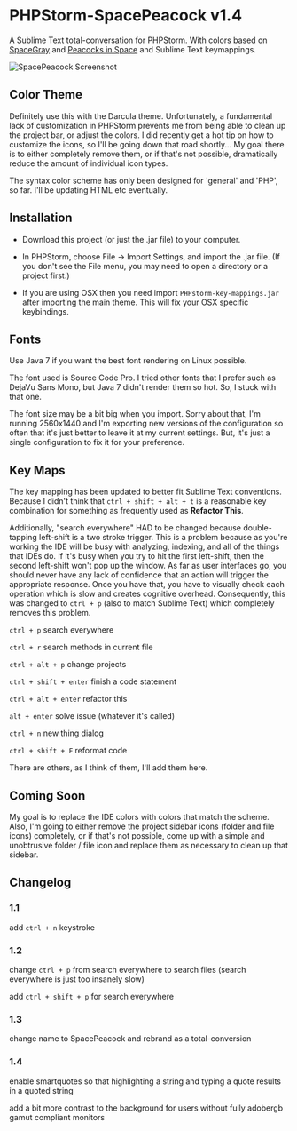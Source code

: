 # PHPStorm-SpacePeacock v1.4

A Sublime Text total-conversation for PHPStorm. With colors based on [SpaceGray](http://kkga.github.io/spacegray/) and [Peacocks in Space](https://github.com/daylerees/colour-schemes/blob/master/PeacocksInSpace.tmTheme) and Sublime Text keymappings.

![SpacePeacock Screenshot](https://raw2.github.com/ShawnMcCool/PHPStorm-SpacePeacock/master/screenshot.png)

## Color Theme

Definitely use this with the Darcula theme. Unfortunately, a fundamental lack of customization in PHPStorm prevents me from being able to clean up the project bar, or adjust the colors. I did recently get a hot tip on how to customize the icons, so I'll be going down that road shortly... My goal there is to either completely remove them, or if that's not possible, dramatically reduce the amount of individual icon types.

The syntax color scheme has only been designed for 'general' and 'PHP', so far. I'll be updating HTML etc eventually.

## Installation

- Download this project (or just the .jar file) to your computer. 

- In PHPStorm, choose File -> Import Settings, and import the .jar file. (If you don't see the File menu, you may need to open a directory or a project first.)

- If you are using OSX then you need import `PHPstorm-key-mappings.jar` after importing the main theme. This will fix your OSX specific keybindings.

## Fonts

Use Java 7 if you want the best font rendering on Linux possible.

The font used is Source Code Pro. I tried other fonts that I prefer such as DejaVu Sans Mono, but Java 7 didn't render them so hot. So, I stuck with that one.

The font size may be a bit big when you import. Sorry about that, I'm running 2560x1440 and I'm exporting new versions of the configuration so often that it's just better to leave it at my current settings. But, it's just a single configuration to fix it for your preference.

## Key Maps

The key mapping has been updated to better fit Sublime Text conventions. Because I didn't think that `ctrl + shift + alt + t` is a reasonable key combination for something as frequently used as **Refactor This**.

Additionally, "search everywhere" HAD to be changed because double-tapping left-shift is a two stroke trigger. This is a problem because as you're working the IDE will be busy with analyzing, indexing, and all of the things that IDEs do. If it's busy when you try to hit the first left-shift, then the second left-shift won't pop up the window. As far as user interfaces go, you should never have any lack of confidence that an action will trigger the appropriate response. Once you have that, you have to visually check each operation which is slow and creates cognitive overhead. Consequently, this was changed to `ctrl + p` (also to match Sublime Text) which completely removes this problem.

`ctrl + p` search everywhere

`ctrl + r` search methods in current file

`ctrl + alt + p` change projects

`ctrl + shift + enter` finish a code statement

`ctrl + alt + enter` refactor this

`alt + enter` solve issue (whatever it's called)

`ctrl + n` new thing dialog

`ctrl + shift + F` reformat code

There are others, as I think of them, I'll add them here.


## Coming Soon

My goal is to replace the IDE colors with colors that match the scheme. Also, I'm going to either remove the project sidebar icons (folder and file icons) completely, or if that's not possible, come up with a simple and unobtrusive folder / file icon and replace them as necessary to clean up that sidebar.

## Changelog

### 1.1

add `ctrl + n` keystroke

### 1.2

change `ctrl + p` from search everywhere to search files (search everywhere is just too insanely slow)

add `ctrl + shift + p` for search everywhere

### 1.3

change name to SpacePeacock and rebrand as a total-conversion

### 1.4

enable smartquotes so that highlighting a string and typing a quote results in a quoted string

add a bit more contrast to the background for users without fully adobergb gamut compliant monitors
